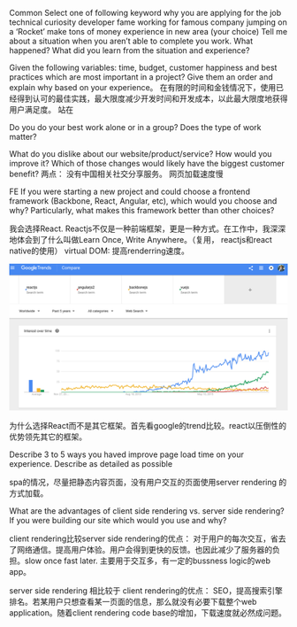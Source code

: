 
Common
Select one of following keyword why you are applying for the job
technical curiosity
developer fame
working for famous company
jumping on a ‘Rocket’
make tons of money
experience in new area
(your choice)
Tell me about a situation when you aren’t able to complete you work. What happened? What did you learn from the situation and experience?

Given the following variables: time, budget, customer happiness and best practices which are most important in a project? Give them an order and explain why based on your experience。
在有限的时间和金钱情况下，使用已经得到认可的最佳实践，最大限度减少开发时间和开发成本，以此最大限度地获得用户满足度。
站在


Do you do your best work alone or in a group? Does the type of work matter?

What do you dislike about our website/product/service? How would you improve it? Which of those changes would likely have the biggest customer benefit?
两点： 
没有中国相关社交分享服务。
网页加载速度慢






















FE
If you were starting a new project and could choose a frontend framework (Backbone, React, Angular, etc), which would you choose and why? Particularly, what makes this framework better than other choices?

我会选择React. Reactjs不仅是一种前端框架，更是一种方式。在工作中，我深深地体会到了什么叫做Learn Once, Write Anywhere。（复用， reactjs和react native的使用）
virtual DOM: 提高renderring速度。


![alt tag](https://github.com/jcdby/Answer/blob/master/front-end-trend.png)

为什么选择React而不是其它框架。首先看google的trend比较。react以压倒性的优势领先其它的框架。

Describe 3 to 5 ways you haved improve page load time on your experience. Describe as detailed as possible

spa的情况，尽量把静态内容页面，没有用户交互的页面使用server rendering 的方式加载。


What are the advantages of client side rendering vs. server side rendering? If you were building our site which would you use and why?

client rendering比较server side rendering的优点： 对于用户的每次交互，省去了网络通信。提高用户体验。用户会得到更快的反馈。也因此减少了服务器的负担。slow once fast later. 主要用于交互多，有一定的bussness logic的web app。

server side rendering 相比较于 client rendering的优点： SEO，提高搜索引擎排名。若某用户只想查看某一页面的信息，那么就没有必要下载整个web application。随着client rendering code base的增加，下载速度就必然成问题。
